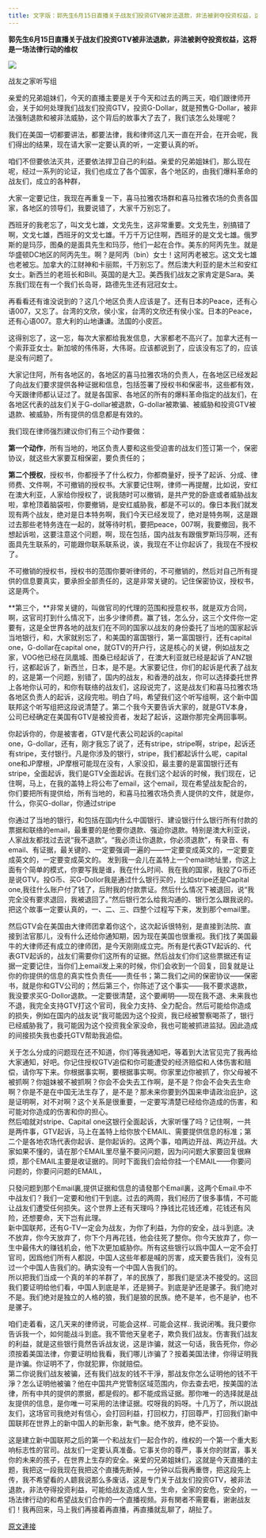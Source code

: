 ```yaml
---
title: 文字版：郭先生6月15日直播关于战友们投资GTV被非法退款，非法被剥夺投资权益，这将是一场法律行动的维权
---
```


**郭先生6月15日直播关于战友们投资GTV被非法退款，非法被剥夺投资权益，这将是一场法律行动的维权**

**[![](https://4.bp.blogspot.com/-hXPxwQw-cnA/Xui3fmarErI/AAAAAAAAAnQ/YwOcoVZyZbYBsZltEviO99huqyZkVU2SACK4BGAYYCw/s400/20200615.png)](http://4.bp.blogspot.com/-hXPxwQw-cnA/Xui3fmarErI/AAAAAAAAAnQ/YwOcoVZyZbYBsZltEviO99huqyZkVU2SACK4BGAYYCw/s1600/20200615.png)**



战友之家听写组 

亲爱的兄弟姐妹们，今天的直播主要是关于今天和过去的两三天，咱们跟律师开会，关于如何处理我们战友们投资GTV，投资G-Dollar，就是预售G-Dollar，被非法强制退款和被非法威胁，这个背后的故事大了去了，我们该怎么处理呢？

我们在美国一切都要讲法，都要法律，我和律师这几天一直在开会，在开会呢，我们得出的结果，现在请大家一定要认真的听，一定要认真的听。

咱们不但要依法灭共，还要依法捍卫自己的利益。亲爱的兄弟姐妹们，那么现在呢，经过一系列的论证，我们也成立了各个国家，各个地区的，由我们爆料革命的战友们，成立的各种群，

大家一定要记住，我现在再重复一下，喜马拉雅农场群和喜马拉雅农场的负责各国家，各地区的领导们，我要说错了，大家千万别忘了。

西班牙的我老忘了，叫文戈七雄，文戈先生，这非常重要。文戈先生，别搞错了啊，文戈七雄，西班牙的文戈七雄。千万千万记住啊，西班牙的是文戈七雄。俄罗斯的是玛莎，图桑的是面具先生和玛莎，他们一起在合作。美东的阿丙先生。就是华盛顿DC地区的阿丙先生。啊？是阿丙（bin）女士！这阿丙老被忘。这文戈七雄也老被忘。加拿大的江财神和卡丽熙，千万别忘了。然后澳大利亚的是木兰和安红女士。新西兰的老班长和Bill。英国的是大卫。美西我们战友之家肯定是Sara。美东我们现在有一个我们长岛哥，路德先生还有冠冠女士。

再看看还有谁没说到的？这几个地区负责人应该是了。还有日本的Peace，还有心语007，又忘了。台湾的文欣，侯小宝，台湾的文欣还有侯小宝。日本的Peace，还有心语007。意大利的山地谦谦。法国的小皮匠。

这得别忘了，这一忘，每次大家都给我发信息，大家都老不高兴了。加拿大还有一个索菲亚女士。新加坡的伟伟哥，大伟哥。应该都说到了，应该没有忘了的，应该是没有问题了。

大家记住阿，所有各地区的，各地区的喜马拉雅农场的负责人，在各地区已经发起了向战友们要求提供各种证据和信息，包括签署了授权书和保密书，这些都有效，今天跟律师都认证过了。就是各国家、各地区的所有的爆料革命指定的战友们，在各地区代表的战友们关于G-dollar被退款，G-dollar被欺骗、被威胁和投资GTV被退款、被威胁，所有提供的信息都是有效的。

我们现在律师强烈建议你们有三个动作要做：

**第一个动作**，所有当地的，地区负责人要和这些受迫害的战友们签订第一个，保密协议，就这些大家要互相保密，要负责任的；

**第二个授权**，授权书，你都授予了什么权力，你都商量好，授予了起诉、分成、律师费、文件啊，不可撤销的授权书。大家要记住啊，律师一再提醒，比如说，安红在澳大利亚，人家给你授权了，说我随时可以撤销，是共产党的卧底或者威胁战友啦，拿枪顶着脑袋啦，你要撤销，是安红威胁我，都是不可以的。像日本我们就发现有两个战友，绝对是日本特务啊，我们今天已经发现了，绝对是特务啊，这是跟过去那些老特务连在一起的，就等待时机，要把peace，007啊，我要撤回，我不想起诉啦，这要注意这个问题，啊，现在包括，国内战友有跟俄罗斯玛莎啊，还有面具先生联系的，可能跟你联系联系说，诶，我现在不让你起诉了，我现在不授权了。

不可撤销的授权书，授权书的范围你要听律师的，不可撤销的，然后对自己所有提供的信息要真实，要承担全部责任的，这是非常关键的。记住保密协议，授权书，这是两个。

**第三个，**非常关键的，叫做官司的代理的范围和授意权书，就是双方合同，啊，这官司打到什么情况下，出多少律师费。赢了钱，怎么分，这三个文件你一定要有，这是全世界各地的战友们在不同的国家以战友的身份委托了当地的国家起诉当地银行，和，大家就别忘了，和美国的富国银行，第一富国银行，还有capital one，G-dollar在capital one，就GTV的开户行，这是核心的关键，例如战友之家，VOG他已经在凤凰城、图桑已经起诉了，在澳大利亚就已经是起诉了ANZ银行，这都起诉了，新西兰，日本，是不是。大家要记住，你们的起诉是代表了战友的，这是第一个问题，别错了，国内的战友，和香港的战友，你可以选择委托世界上各地你认可的，和你有联络的战友们，这段说完了，这是战友们和喜马拉雅农场各地区负责人的起诉，这段完啦。明白了吗，希望我们这个听写组啊，这个新中国联邦这个听写组把这段说清楚了。第二个我今天要告诉大家的，就是GTV本身，公司已经确定在美国有GTV是被投资者，发起了起诉，这跟你那完全两回事啊。

你起诉你的，你是被害者，GTV是代表公司起诉的capital<br>one，G-dollar，还有，刚才我忘了说了，还有stripe，stripe啊，stripe，起诉还有stripe，支付银行。凡是你涉及的银行，stripe，我们都起诉什么呢，capital one和JP摩根，JP摩根可能现在没有，人家没扣，最主要的是富国银行还有stripe，全面起诉，我们是GTV全面起诉。在我们这个起诉的时候，我们现在，记住啊，马上，在我的盖特上将公布了email，这个email，现在希望战友配合的，你们要把所有提供给，所有当地的，和喜马拉雅农场负责人提供的文件，就是你，什么，你买G-dollar，你通过stripe

你通过了当地的银行，和包括在国内什么中国银行、建设银行什么银行所有付款的票据和联络的email，最重要的是他要你退款、强迫你退款。特别是澳大利亚说，人家战友都找过去说“我不退款”。“我必须让你退款，你必须退款”，有录音、有email、有证据，最关键的、一定要强调一遍的——一定要变成英文的，一定要变成英文的，一定要变成英文的。 发到我一会儿在盖特上一个email地址里，你这上面有个简单的模式，你要写我是谁，我在什么时间、我在我的国家，我投了G币还是说GTV。投G币、买G-Dollor我是通过什么银行买的，比如stripe还是Capital one,我往什么账户付了钱了，后附我的付款票证。然后什么情况下被退回，说“我完全没有要求退回，我被退回了。”然后银行怎么给我沟通的、银行怎么跟我说的。把这个故事一定要认真的，一、二、三、四整个过程写下来，发到那个email里。 

然后GTV会在美国由大律师团拿着你这个，这次起诉很特别，是直接到法院、直接到法官那儿，没有什么还给你通知期，因为现在美国也很重视。我们找了美国最牛的大律师还有成立的律师团，是今天刚刚成立完。所有是代表GTV起诉的、代表GTV起诉的，战友们需要你们这所有的证据。然后战友们你们这些票据还有证据一定要记住，当你们上email发上来的时候，你们会收到一个回复，回复就是让你的你提供的信息的真实性负责任——责任书；第二我们之间的保密协议——保密书，就是你和GTV公司的；然后第三个，你陈述了这个事实——我不要求退款，我没要求买G-Dollor退款。一定要很清楚，这个要阐明——现在我不退、未来我也不退，我完全支持GTV打这个官司，我全力支持、全力配合。然后可能给你造成的损失，例如在国内的战友说“我可能因为这个投资，我已经被警察喝茶了，银行已经威胁我了，我可能因为这个投资我全家没命，我也可能被抓进监狱。因此造成的间接损失我也委托GTV帮助我追偿。

关于怎么分成的问题现在还不知道，你们等我通知吧，等着到大法官见完了我再给大家通知，好吧。你记住授权GTV追偿和你可能遭受的经济赔偿和人体伤害和赔偿，请你写下来。你根据事实啊，要根据事实啊。你家里边你被抓了，你父母被不被抓啊？你姐妹被不被抓啊？你会不会失去工作啊，是不是？你会不会失去生命啊？你是不是在中国无法生存了，是不是？那未来你要到外国来申请政治庇护，这是证明啊，对不对啊？这个关系是很重要，一定要写清楚已经给你造成的伤害，和可能对你造成的伤害和你的担心。<br>然后咱就对stripe、Capital one这银行全面起诉，大家听懂了吗？记住啊，一共是两件事，GTV起诉，马上在盖特上给你放个EMAIL、需要提供信息的标准；第二个是各地农场代表你起诉、是你起诉的。这两个事，咱两边开战、两边开战。大家如果不懂的，请在那个EMAIL里尽量不要问问题，因为问问题大家要回复很麻烦，那个EMAIL主要是收证据的。同时下面我们会给你挂一个EMAIL——你要问问题的，你要问问题的EMAIL，

只發问题到那个Email裏,提供证据和信息的请發那个Email裏，这两个Email.中不中战友们？我们一定要和他们干到底。过去的两周，我们经历了很多事情，不可能让战友们遭受任何损失。这个世界上还有天理吗？挣钱比花钱还难，花钱还有风险，还想要命，天下岂有此理。<br>新中国联邦，还有G-TV一定会为战友，为你了利益，为你的安全，战斗到底。决不放弃，你今天放弃了，你下个月再花钱，他会往死了整你。你今天放弃了，你一生中最伟大的赚钱机会，他下次更加威胁你。所有这些银行以爲中国人一定不会打官司，因爲他们所有人都説，中国人这些年都是喊的厉害，成天要告我们，没有见过一个中国人告我们的。确实没有一个中国人告我们的。<br>所以把我们当成一个真的羊的羊群了，羊的民族了，那我们是坚决不接受的。这回我们要证明给他们看，中国人到底是羊，还是狮子。到底是驴还是骡子。我们绝对不是。我们绝对是独立的人格的狼，我们是狼的民族。绝不是羊，也不是驴，也不是骡子。

咱们走着看，这几天来的律师说，可能会这样.. 可能会这样.. 我说闭嘴。我只要你告诉我一个，如何能战斗到底。我不管他天皇老子，欺负我们战友。伤害我们战友的利益，就是这些银行竟然告诉战友说，这是诈骗，就这一句话，我告死你，你必须按着美国法律，你要证明给我看，我们哪儿诈骗了？按着美国法律，你得证明我是诈骗。你证明不了，你就犯罪，你就赔偿。<br>第二你说我们战友被骗，还有我们战友的钱不干淨，那战友你怎么证明他的钱不干淨？怎么证明他被骗？他在中国共产党管制区域范围内，你去查去吧，按美国的法律，所有中共的提供的票据，都是假的。都不能成爲证据。那你唯一的选择就是战友提供的信息，是你唯一可采用的法律证据。哎呀我的妈呀。十几万了，所以説战友们，这场官司我绝对有信心，会打回利益，打回权力，打回尊严，打回我们新中国联邦在世界上的新中国人的新形象，新气象。绝不放弃，绝不妥协。

这是建立新中国联邦之后的第一个和战友们一起合作的，维权的一个第一个重大影响标志性的官司。战友们一定要认真准备。它事关你的尊严，事关你的财富，事关你的未来的孩子，在世界上生存的安全。亲爱的兄弟姐妹们，这就是今天直播的主题，我把这一段我现在我把这个直播先断掉，一分钟以后我再重啓，把这段先上传，我不希望看的人聼我说那么多废话，这是专门关于战友们投资GTV，被非法退款，非法夺得投资利益，可能给战友造成人生，生命，全家的安危，安全的，一场法律行动的和希望战友们合作的一个直播视频。非有関者不需要看，谢谢战友们！我再回来，马上我们再接着再直播，再直播就乱聊了，胡扯了。<br>

[原文連接](http://vog2020.blogspot.com/2020/06/615gtv.html)
